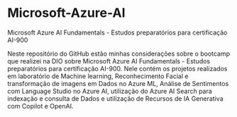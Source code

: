 # Microsoft-Azure-AI
Microsoft Azure AI Fundamentals - Estudos preparatórios para certificação AI-900

Neste repositório do GitHub estão minhas considerações sobre o bootcamp que realizei na DIO sobre Microsoft Azure AI Fundamentals - Estudos preparatórios para certificação AI-900. Nele contém os projetos realizados em laboratório de Machine learning, Reconhecimento Facial e transformação de imagens em Dados no Azure ML, 
Análise de Sentimentos com Language Studio no Azure AI, utilização do Azure AI Search para indexação e consulta de Dados e utilização de Recursos de IA Generativa com Copilot e OpenAI.

